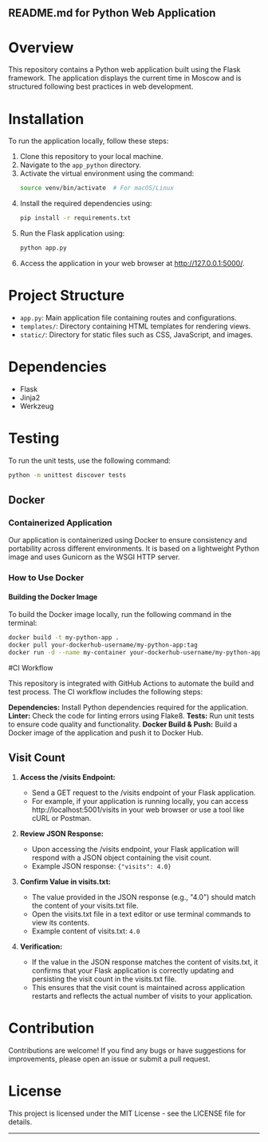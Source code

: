 ## README.md for Python Web Application

# Overview
This repository contains a Python web application built using the Flask framework. The application displays the current time in Moscow and is structured following best practices in web development.

# Installation
To run the application locally, follow these steps:

1. Clone this repository to your local machine.
2. Navigate to the `app_python` directory.
3. Activate the virtual environment using the command:
   ```bash
   source venv/bin/activate  # For macOS/Linux
   ```
4. Install the required dependencies using:
   ```bash
   pip install -r requirements.txt
   ```
5. Run the Flask application using:
   ```bash
   python app.py
   ```
6. Access the application in your web browser at http://127.0.0.1:5000/.

# Project Structure
- `app.py`: Main application file containing routes and configurations.
- `templates/`: Directory containing HTML templates for rendering views.
- `static/`: Directory for static files such as CSS, JavaScript, and images.

# Dependencies
- Flask
- Jinja2
- Werkzeug

# Testing
To run the unit tests, use the following command:
```bash
python -m unittest discover tests
```

## Docker

### Containerized Application

Our application is containerized using Docker to ensure consistency and portability across different environments. It is based on a lightweight Python image and uses Gunicorn as the WSGI HTTP server.

### How to Use Docker

#### Building the Docker Image

To build the Docker image locally, run the following command in the terminal:

```bash
docker build -t my-python-app .
docker pull your-dockerhub-username/my-python-app:tag
docker run -d --name my-container your-dockerhub-username/my-python-app:tag
```

#CI Workflow

This repository is integrated with GitHub Actions to automate the build and test process. The CI workflow includes the following steps:

**Dependencies:** Install Python dependencies required for the application.
**Linter:** Check the code for linting errors using Flake8.
**Tests:** Run unit tests to ensure code quality and functionality.
**Docker Build & Push:** Build a Docker image of the application and push it to Docker Hub.

## Visit Count

1. **Access the /visits Endpoint:**
   - Send a GET request to the /visits endpoint of your Flask application.
   - For example, if your application is running locally, you can access http://localhost:5001/visits in your web browser or use a tool like cURL or Postman.

2. **Review JSON Response:**
   - Upon accessing the /visits endpoint, your Flask application will respond with a JSON object containing the visit count.
   - Example JSON response: `{"visits": 4.0}`

3. **Confirm Value in visits.txt:**
   - The value provided in the JSON response (e.g., "4.0") should match the content of your visits.txt file.
   - Open the visits.txt file in a text editor or use terminal commands to view its contents.
   - Example content of visits.txt: `4.0`

4. **Verification:**
   - If the value in the JSON response matches the content of visits.txt, it confirms that your Flask application is correctly updating and persisting the visit count in the visits.txt file.
   - This ensures that the visit count is maintained across application restarts and reflects the actual number of visits to your application.


# Contribution
Contributions are welcome! If you find any bugs or have suggestions for improvements, please open an issue or submit a pull request.

# License
This project is licensed under the MIT License - see the LICENSE file for details.

---

